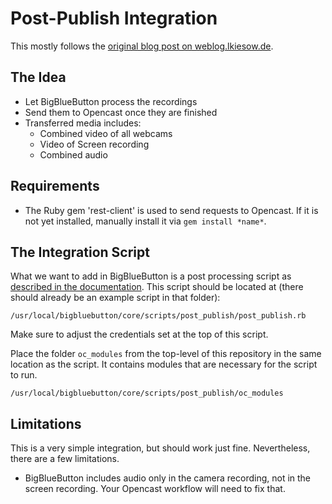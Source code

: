 Post-Publish Integration
========================

This mostly follows the [original blog post on weblog.lkiesow.de](https://weblog.lkiesow.de/20200318-integrate-bigbluebutton-opencast/).

The Idea
--------

- Let BigBlueButton process the recordings
- Send them to Opencast once they are finished
- Transferred media includes:
    - Combined video of all webcams
    - Video of Screen recording
    - Combined audio
    
Requirements
------------

- The Ruby gem 'rest-client' is used to send requests to Opencast. If it is not yet installed, manually install it
  via `gem install *name*`.


The Integration Script
----------------------

What we want to add in BigBlueButton is a post processing script as [described in the documentation](https://docs.bigbluebutton.org/dev/recording.html#writing-post-scripts).
This script should be located at (there should already be an example script in that folder):

    /usr/local/bigbluebutton/core/scripts/post_publish/post_publish.rb

Make sure to adjust the credentials set at the top of this script.

Place the folder `oc_modules` from the top-level of this repository in the same location as the script. It contains
modules that are necessary for the script to run.

    /usr/local/bigbluebutton/core/scripts/post_publish/oc_modules


Limitations
-----------

This is a very simple integration, but should work just fine.
Nevertheless, there are a few limitations.

- BigBlueButton includes audio only in the camera recording, not in the screen recording.
  Your Opencast workflow will need to fix that.

